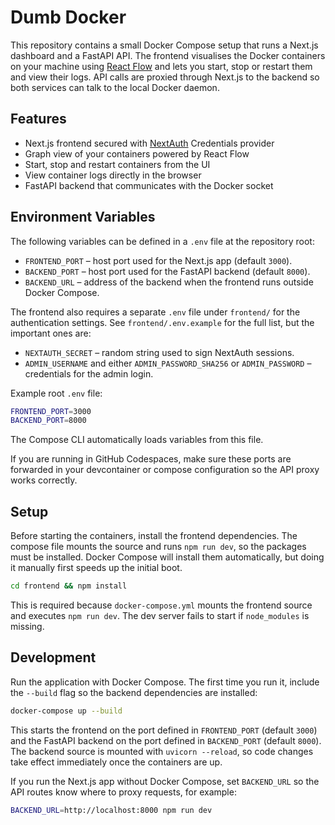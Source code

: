 # Dumb Docker

This repository contains a small Docker Compose setup that runs a Next.js
dashboard and a FastAPI API. The frontend visualises the Docker containers on
your machine using [React Flow](https://reactflow.dev) and lets you start, stop
or restart them and view their logs. API calls are proxied through Next.js to
the backend so both services can talk to the local Docker daemon.

## Features

- Next.js frontend secured with [NextAuth](https://next-auth.js.org) Credentials provider
- Graph view of your containers powered by React Flow
- Start, stop and restart containers from the UI
- View container logs directly in the browser
- FastAPI backend that communicates with the Docker socket

## Environment Variables

The following variables can be defined in a `.env` file at the repository root:

- `FRONTEND_PORT` – host port used for the Next.js app (default `3000`).
- `BACKEND_PORT` – host port used for the FastAPI backend (default `8000`).
- `BACKEND_URL` – address of the backend when the frontend runs outside
  Docker Compose.

The frontend also requires a separate `.env` file under `frontend/` for the
authentication settings. See `frontend/.env.example` for the full list, but the
important ones are:

- `NEXTAUTH_SECRET` – random string used to sign NextAuth sessions.
- `ADMIN_USERNAME` and either `ADMIN_PASSWORD_SHA256` or `ADMIN_PASSWORD` –
  credentials for the admin login.

Example root `.env` file:

```bash
FRONTEND_PORT=3000
BACKEND_PORT=8000
```
The Compose CLI automatically loads variables from this file.

If you are running in GitHub Codespaces, make sure these ports are forwarded in your devcontainer or compose configuration so the API proxy works correctly.

## Setup

Before starting the containers, install the frontend dependencies. The compose file mounts the source and runs `npm run dev`, so the packages must be installed. Docker Compose will install them automatically, but doing it manually first speeds up the initial boot.

```bash
cd frontend && npm install
```

This is required because `docker-compose.yml` mounts the frontend source and
executes `npm run dev`. The dev server fails to start if `node_modules` is
missing.

## Development

Run the application with Docker Compose. The first time you run it, include the
`--build` flag so the backend dependencies are installed:

```bash
docker-compose up --build
```

This starts the frontend on the port defined in `FRONTEND_PORT` (default `3000`)
and the FastAPI backend on the port defined in `BACKEND_PORT` (default `8000`).
The backend source is mounted with `uvicorn --reload`, so code changes take
effect immediately once the containers are up.

If you run the Next.js app without Docker Compose, set `BACKEND_URL` so the API
routes know where to proxy requests, for example:

```bash
BACKEND_URL=http://localhost:8000 npm run dev
```
